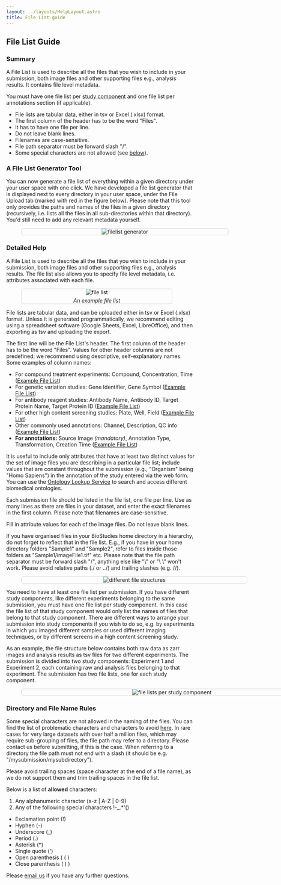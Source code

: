 ```yaml
---
layout: ../layouts/HelpLayout.astro
title: File List guide
---
```

## File List Guide
<style>
    figure {
        display: flex;
        flex-direction: column;
        justify-content: center;
        align-items: center;
        row-gap: 5px;
        border: 1px solid lightgray;
        border-radius: 5px;
        width: 400px;
    }

    figcaption {
        font-style: italic;
        padding: 0 1rem 0 1rem;
        text-align: center;
    }
</style>


### Summary

A File List is used to describe all the files that you wish to include in your submission, both image files and other supporting files e.g., analysis results. It contains file level metadata.

You must have one file list per <a href="rembihelpexamples">study component</a> and one file list per annotations section (if applicable).

* File lists are tabular data, either in tsv or Excel (.xlsx) format. 
* The first column of the header has to be the word "Files".
* It has to have one file per line.
* Do not leave blank lines.
* Filenames are case-sensitive.
* File path separator must be forward slash "/".
* Some special characters are not allowed (see [below](#namerules)). 

### A File List Generator Tool

You can now generate a file list of everything within a given directory under your user space with one click. We have developed a file list generator that is displayed next to every directory in your user space, under the File Upload tab (marked with red in the figure below). Please note that this tool only provides the paths and names of the files in a given directory (recursively, i.e. lists all the files in all sub-directories within that directory). You'd still need to add any relevant metadata yourself. 

<figure class="center margin-bottom-large margin-right-large" style="width: 550px">
  <img src="/src/assets/filelist_generator.png" alt="filelist generator">
</figure>

### Detailed Help

A File List is used to describe all the files that you wish to include in your submission, both image files and other supporting files e.g., analysis results. The file list also allows you to specify file level metadata, i.e. attributes associated with each file.

<figure class="float-right margin-left-large" >
<img src="/src/assets/filelist.png" alt="file list">
  <figcaption class="figure-caption">An example file list</figcaption>
</figure>

File lists are tabular data, and can be uploaded either in tsv or Excel (.xlsx) format. Unless it is generated programmatically, we recommend editing using a spreadsheet software (Google Sheets, Excel, LibreOffice), and then exporting as tsv and uploading the export.

The first line will be the File List's header. The first column of the header has to be the word "Files". Values for other header columns are not predefined; we recommend using descriptive, self-explanatory names. Some examples of column names:

* For compound treatment experiments: Compound, Concentration, Time  (<a href="https://docs.google.com/spreadsheets/d/1Pj-JTXytPCw7p4-oBEg5MCdpbHZ6DbyVsHS6dx3zzcI/edit?usp=sharing" target="_blank">Example File List</a>)
* For genetic variation studies: Gene Identifier, Gene Symbol (<a href="https://docs.google.com/spreadsheets/d/1jMPOj9cZnU_0DUXwAU-wndcKOQxziqHD5WRdw3mVZCc/edit?usp=sharing" target="_blank">Example File List</a>)
* For antibody reagent studies: Antibody Name, Antibody ID, Target Protein Name, Target Protein ID (<a href="https://docs.google.com/spreadsheets/d/1wTQHCcXuzWZ_zk9E9dqEvLcveGelnMosUrHF38VXkVk/edit?usp=sharing" target="_blank">Example File List</a>)
* For other high content screening studies: Plate, Well, Field (<a href="https://docs.google.com/spreadsheets/d/1ID-3ZlWjgg7vfnU_UIC1wvwqRG1bF94VnOwbNmAkPz0/edit?usp=sharing" target="_blank">Example File List</a>)
* Other commonly used annotations: Channel, Description, QC info (<a href="https://docs.google.com/spreadsheets/d/1MzogH2NE9ODWyipx3u8h-KWe8zLieDdTSz259VOnWe4/edit?usp=sharing" target="_blank">Example File List</a>)
* **For annotations:** Source Image <i>(mandatory)</i>, Annotation Type, Transformation, Creation Time (<a href="https://docs.google.com/spreadsheets/d/1yeIp2xZsYSii6WEYpCZvGyCjuYChB0Pd/edit?usp=sharing&ouid=114171845103914552186&rtpof=true&sd=true" target="_blank">Example File List</a>)

It is useful to include only attributes that have at least two distinct values for the set of image files you are describing in a particular file list; include values that are constant throughout the submission (e.g., "Organism" being "Homo Sapiens") in the annotation of the study entered via the web form.
You can use the <a href="https://www.ebi.ac.uk/ols/index" target="_blank">Ontology Lookup Service</a> to search and access different biomedical ontologies.

Each submission file should be listed in the file list, one file per line. Use as many lines as there are files in your dataset, and enter the exact filenames in the first column. Please note that filenames are case-sensitive.

Fill in attribute values for each of the image files. Do not leave blank lines.

If you have organised files in your BioStudies home directory in a hierarchy, do not forget to reflect that in the file list. E.g., if you have in your home directory folders "Sample1" and "Sample2", refer to files inside those folders as "Sample1/imageFile1.tif" etc. Please note that the file path separator must be forward slash "/", anything else like "\\" or "\ \\" won't work. Please avoid relative paths (./ or ../) and trailing slashes (e.g. //). 

<figure class="center margin-bottom-large margin-right-large" style="width: 600px">
  <img src="/src/assets/flat_and_hierarchical.png" alt="different file structures">
</figure>

You need to have at least one file list per submission. If you have different study components, like different experiments belonging to the same submission, you must have one file list per study component. In this case the file list of that study component would only list the names of files that belong to that study component. There are different ways to arrange your submission into study components if you wish to do so, e.g. by experiments in which you imaged different samples or used different imaging techniques, or by different screens in a high content screening study.

As an example, the file structure below contains both raw data as zarr images and analysis results as tsv files for two different experiments. The submission is divided into two study components: Experiment 1 and Experiment 2, each containing raw and analysis files belonging to that experiment. The submission has two file lists, one for each study component.

<figure class="center margin-bottom-large margin-right-large" style="width: 800px">
  <img src="/src/assets/two_experiment_filelist.png" alt="file lists per study component">
</figure>

<!-- The figures below show how that submission looks like on the BioImage Archive. Data files view can be expended (see figure below) and shows all the metadata included in the file lists.
 -->

### <a name="namerules"> Directory and File Name Rules</a>

Some special characters are not allowed in the naming of the files. You can find the list of problematic characters and characters to avoid <a href="https://docs.aws.amazon.com/AmazonS3/latest/userguide/object-keys.html" target="_blank">here</a>. In rare cases for very large datasets with over half a million files, which may require sub-grouping of files, the file path may refer to a directory. Please contact us before submitting, if this is the case. When referring to a directory the file path must not end with a slash (it should be e.g. "/mysubmission/mysubdirectory").  

Please avoid trailing spaces (space character at the end of a file name), as we do not support them and trim trailing spaces in the file list. 

Below is a list of **allowed** characters:

 1. Any alphanumeric character (a-z \| A-Z \| 0-9)
 2. Any of the following special characters !-_.*'() 
  *  Exclamation point (!)
  *  Hyphen (-)
  *  Underscore (_)
  *  Period (.)
  *  Asterisk (*)
  *  Single quote (')
  *  Open parenthesis ( ( )
  *  Close parenthesis ( ) )

Please [email us](mailto:bioimage-archive@ebi.ac.uk) if you have any further questions.